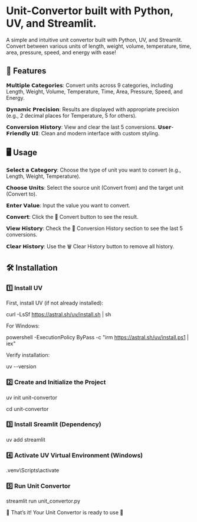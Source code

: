 # Unit-Convertor built with Python, UV, and Streamlit.

A simple and intuitive unit convertor built with Python, UV, and Streamlit. Convert between various units of length, weight, volume, temperature, time, area, pressure, speed, and energy with ease!

## 🚀 Features
𝗠𝘂𝗹𝘁𝗶𝗽𝗹𝗲 𝗖𝗮𝘁𝗲𝗴𝗼𝗿𝗶𝗲𝘀: Convert units across 9 categories, including Length, Weight, Volume, Temperature, Time, Area, Pressure, Speed, and Energy.

𝗗𝘆𝗻𝗮𝗺𝗶𝗰 𝗣𝗿𝗲𝗰𝗶𝘀𝗶𝗼𝗻: Results are displayed with appropriate precision (e.g., 2 decimal places for Temperature, 5 for others).

𝗖𝗼𝗻𝘃𝗲𝗿𝘀𝗶𝗼𝗻 𝗛𝗶𝘀𝘁𝗼𝗿𝘆: View and clear the last 5 conversions.
𝗨𝘀𝗲𝗿-𝗙𝗿𝗶𝗲𝗻𝗱𝗹𝘆 𝗨𝗜: Clean and modern interface with custom styling.

## 🖥️ Usage

𝗦𝗲𝗹𝗲𝗰𝘁 𝗮 𝗖𝗮𝘁𝗲𝗴𝗼𝗿𝘆: Choose the type of unit you want to convert (e.g., Length, Weight, Temperature).

𝗖𝗵𝗼𝗼𝘀𝗲 𝗨𝗻𝗶𝘁𝘀: Select the source unit (Convert from) and the target unit (Convert to).

𝗘𝗻𝘁𝗲𝗿 𝗩𝗮𝗹𝘂𝗲: Input the value you want to convert.

𝗖𝗼𝗻𝘃𝗲𝗿𝘁: Click the 🔄 Convert button to see the result.

𝗩𝗶𝗲𝘄 𝗛𝗶𝘀𝘁𝗼𝗿𝘆: Check the 📜 Conversion History section to see the last 5 conversions.

𝗖𝗹𝗲𝗮𝗿 𝗛𝗶𝘀𝘁𝗼𝗿𝘆: Use the 🗑️ Clear History button to remove all history.

## 🛠️ Installation

### 1️⃣ Install UV

First, install UV (if not already installed):

curl -LsSf https://astral.sh/uv/install.sh | sh

For Windows:

powershell -ExecutionPolicy ByPass -c "irm https://astral.sh/uv/install.ps1 | iex"

Verify installation:

uv --version

### 2️⃣ Create and Initialize the Project

uv init unit-convertor

cd unit-convertor

### 3️⃣ Install Sreamlit (Dependency)

uv add streamlit

### 4️⃣ Activate UV Virtual Environment (Windows)

.venv\Scripts\activate

### 5️⃣ Run Unit Convertor

streamlit run unit_convertor.py

🎉 That’s it! Your Unit Convertor is ready to use 🚀

